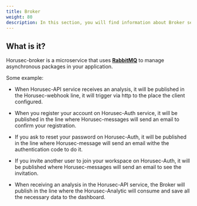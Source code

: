 ```yaml
---
title: Broker
weight: 80
description: In this section, you will find information about Broker service.
---
```

 
## **What is it?**
Horusec-broker is a microservice that uses [**RabbitMQ**](https://www.rabbitmq.com/) to manage asynchronous packages in your application. 

Some example: 

* When Horusec-API service receives an analysis, it will be published in the Horusec-webhook line, it will trigger via http to the place the client configured. 

* When you register your account on Horusec-Auth service, it will be published in the line where Horusec-messages will send an email to confirm your registration.

* If you ask to reset your password on Horusec-Auth, it will be published in the line where Horusec-message will send an email withe the authentication code to do it. 

* If you invite another user to join your workspace on Horusec-Auth, it will be published where Horusec-messages will send an email to see the invitation.

* When receiving an analysis in the Horusec-API service, the Broker will publish in the line where the Horusec-Analytic will consume and save all the necessary data to the dashboard.